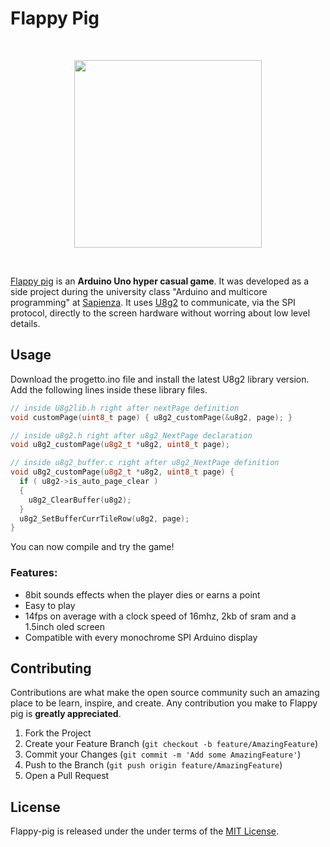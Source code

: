 Flappy Pig
====================
<br/>
<p align="center">
  <img width="300" src="https://github.com/gianmarcopicarella/flappy-pig/blob/master/flappy_pig.gif?raw=true">
</p>
<br/>

[Flappy pig](https://github.com/gianmarcopicarella/flappy-pig) is an **Arduino Uno hyper casual game**. It was developed as a side project during the university class "Arduino and multicore programming" at [Sapienza](https://www.uniroma1.it/en/pagina-strutturale/home). It uses [U8g2](https://github.com/olikraus/u8g2) to communicate, via the SPI protocol, directly to the screen hardware without worring about low level details.

## Usage
Download the progetto.ino file and install the latest U8g2 library version. Add the following lines inside these library files.
```c++
// inside U8g2lib.h right after nextPage definition
void customPage(uint8_t page) { u8g2_customPage(&u8g2, page); }

// inside u8g2.h right after u8g2_NextPage declaration
void u8g2_customPage(u8g2_t *u8g2, uint8_t page);

// inside u8g2_buffer.c right after u8g2_NextPage definition
void u8g2_customPage(u8g2_t *u8g2, uint8_t page) {
  if ( u8g2->is_auto_page_clear )
  {
    u8g2_ClearBuffer(u8g2);
  }
  u8g2_SetBufferCurrTileRow(u8g2, page);
}
```
You can now compile and try the game!

### Features:
* 8bit sounds effects when the player dies or earns a point
* Easy to play
* 14fps on average with a clock speed of 16mhz, 2kb of sram and a 1.5inch oled screen
* Compatible with every monochrome SPI Arduino display

## Contributing
Contributions are what make the open source community such an amazing place to be learn, inspire, and create. Any contribution you make to Flappy pig is **greatly appreciated**.

1. Fork the Project
2. Create your Feature Branch (`git checkout -b feature/AmazingFeature`)
3. Commit your Changes (`git commit -m 'Add some AmazingFeature'`)
4. Push to the Branch (`git push origin feature/AmazingFeature`)
5. Open a Pull Request

## License
Flappy-pig is released under the under terms of the [MIT License](LICENSE).
